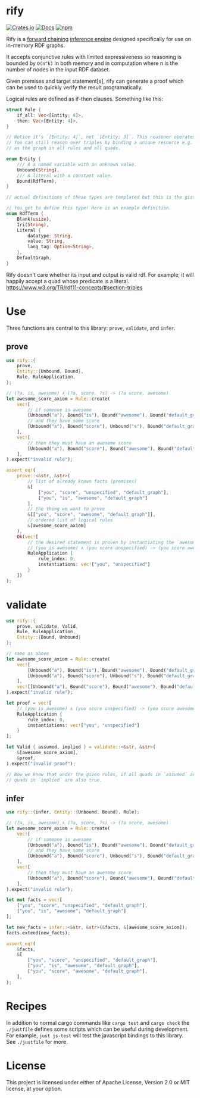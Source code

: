 # rify

[![Crates.io](https://img.shields.io/crates/v/rify)](https://crates.io/crates/rify)
[![Docs](https://docs.rs/rify/badge.svg)](https://docs.rs/rify)
[![npm](https://img.shields.io/npm/v/rify)](https://www.npmjs.com/package/rify)

Rify is a [forward chaining](https://en.wikipedia.org/wiki/Forward_chaining) [inference engine](https://en.wikipedia.org/wiki/Inference_engine) designed specifically for use on in-memory RDF graphs.

It accepts conjunctive rules with limited expressiveness so reasoning is bounded by `O(n^k)` in both memory and in computation where n is the number of nodes in the input RDF dataset.

Given premises and target statement[s], rify can generate a proof which can be used to quickly verify the result programatically.

Logical rules are defined as if-then clauses. Something like this:

```rust
struct Rule {
    if_all: Vec<[Entity; 4]>,
    then: Vec<[Entity; 4]>,
}

// Notice it's `[Entity; 4]`, not `[Entity; 3]`. This reasoner operates on Rdf Quads, not triples.
// You can still reason over triples by binding a unique resource e.g. `RdfTerm::DefaultGraph`
// as the graph in all rules and all quads.

enum Entity {
    /// A a named variable with an unknown value.
    Unbound(String),
    /// A literal with a constant value.
    Bound(RdfTerm),
}

// actual definitions of these types are templated but this is the gist

// You get to define this type! Here is an example definition.
enum RdfTerm {
    Blank(usize),
    Iri(String),
    Literal {
        datatype: String,
        value: String,
        lang_tag: Option<String>,
    },
    DefaultGraph,
}
```

Rify doesn't care whether its input and output is valid rdf. For example, it will happily accept a quad whose predicate is a literal. https://www.w3.org/TR/rdf11-concepts/#section-triples

# Use

Three functions are central to this library: `prove`, `validate`, and `infer`.

## prove

```rust
use rify::{
    prove,
    Entity::{Unbound, Bound},
    Rule, RuleApplication,
};

// (?a, is, awesome) ∧ (?a, score, ?s) -> (?a score, awesome)
let awesome_score_axiom = Rule::create(
    vec![
        // if someone is awesome
        [Unbound("a"), Bound("is"), Bound("awesome"), Bound("default_graph")],
        // and they have some score
        [Unbound("a"), Bound("score"), Unbound("s"), Bound("default_graph")],
    ],
    vec![
        // then they must have an awesome score
        [Unbound("a"), Bound("score"), Bound("awesome"), Bound("default_graph")]
    ],
).expect("invalid rule");

assert_eq!(
    prove::<&str, &str>(
        // list of already known facts (premises)
        &[
            ["you", "score", "unspecified", "default_graph"],
            ["you", "is", "awesome", "default_graph"]
        ],
        // the thing we want to prove
        &[["you", "score", "awesome", "default_graph"]],
        // ordered list of logical rules
        &[awesome_score_axiom]
    ),
    Ok(vec![
        // the desired statement is proven by instantiating the `awesome_score_axiom`
        // (you is awesome) ∧ (you score unspecified) -> (you score awesome)
        RuleApplication {
            rule_index: 0,
            instantiations: vec!["you", "unspecified"]
        }
    ])
);
```

# validate

```rust
use rify::{
    prove, validate, Valid,
    Rule, RuleApplication,
    Entity::{Bound, Unbound}
};

// same as above
let awesome_score_axiom = Rule::create(
    vec![
        [Unbound("a"), Bound("is"), Bound("awesome"), Bound("default_graph")],
        [Unbound("a"), Bound("score"), Unbound("s"), Bound("default_graph")],
    ],
    vec![[Unbound("a"), Bound("score"), Bound("awesome"), Bound("default_graph")]],
).expect("invalid rule");

let proof = vec![
    // (you is awesome) ∧ (you score unspecified) -> (you score awesome)
    RuleApplication {
        rule_index: 0,
        instantiations: vec!["you", "unspecified"]
    }
];

let Valid { assumed, implied } = validate::<&str, &str>(
    &[awesome_score_axiom],
    &proof,
).expect("invalid proof");

// Now we know that under the given rules, if all quads in `assumed` are true, then all
// quads in `implied` are also true.
```

## infer

```rust
use rify::{infer, Entity::{Unbound, Bound}, Rule};

// (?a, is, awesome) ∧ (?a, score, ?s) -> (?a score, awesome)
let awesome_score_axiom = Rule::create(
    vec![
        // if someone is awesome
        [Unbound("a"), Bound("is"), Bound("awesome"), Bound("default_graph")],
        // and they have some score
        [Unbound("a"), Bound("score"), Unbound("s"), Bound("default_graph")],
    ],
    vec![
        // then they must have an awesome score
        [Unbound("a"), Bound("score"), Bound("awesome"), Bound("default_graph")]
    ],
).expect("invalid rule");

let mut facts = vec![
    ["you", "score", "unspecified", "default_graph"],
    ["you", "is", "awesome", "default_graph"]
];

let new_facts = infer::<&str, &str>(&facts, &[awesome_score_axiom]);
facts.extend(new_facts);

assert_eq!(
    &facts,
    &[
        ["you", "score", "unspecified", "default_graph"],
        ["you", "is", "awesome", "default_graph"],
        ["you", "score", "awesome", "default_graph"],
    ],
);
```

# Recipes

In addition to normal cargo commands like `cargo test` and `cargo check` the `./justfile`
defines some scripts which can be useful during development. For example, `just js-test` will
test the javascript bindings to this library. See `./justfile` for more.

# License

This project is licensed under either of Apache License, Version 2.0 or MIT license, at your option.
